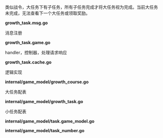 类似战令，大任务下有子任务，所有子任务完成才将大任务视为完成。当前大任务未完成，无法查看下一个大任务或领取奖励。


**growth_task.msg.go**

消息注册

**growth_task.game.go**

handler，控制器，处理请求响应

**growth_task.cache.go**

逻辑实现

**internal/game_model/growth_course.go**

大任务配表

**internal/game_model/growth_task.go**

小任务配表

**internal/game_model/task.game_model.go**

**internal/game_model/task_number.go**
